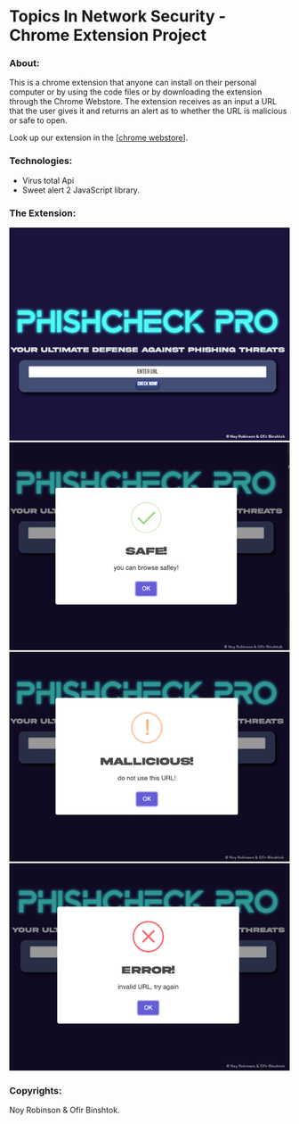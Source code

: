 # Topics In Network Security - Chrome Extension Project

### About:
This is a chrome extension that anyone can install on their personal computer or by using the code files or by downloading the extension through the Chrome Webstore. 
The extension receives as an input a URL that the user gives it and returns an alert as to whether the URL is malicious or safe to open.

Look up our extension in the [[chrome webstore]([url](https://chromewebstore.google.com/detail/phishcheck-pro/lkmhbbhalhclopfcfglpllojjbecljbl))].

### Technologies:
* Virus total Api
* Sweet alert 2 JavaScript library.

### The Extension:
![Extension](extension.png)
![Safe alert](safe_alert.png)
![Malicious alert](mallicious_alert.png)
![Error alert](error_alert.png)

### Copyrights:
Noy Robinson & Ofir Binshtok.
